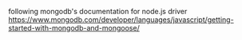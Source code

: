 following mongodb's documentation for node.js driver https://www.mongodb.com/developer/languages/javascript/getting-started-with-mongodb-and-mongoose/
